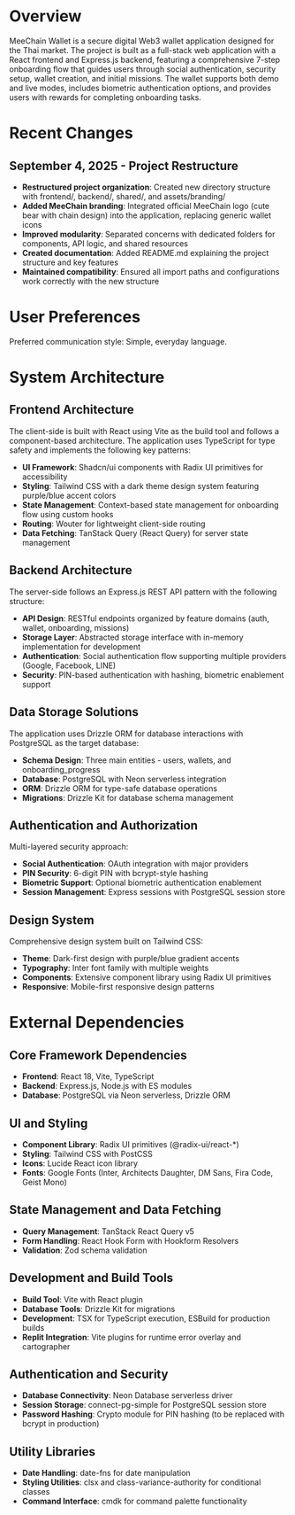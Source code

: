 # Overview

MeeChain Wallet is a secure digital Web3 wallet application designed for the Thai market. The project is built as a full-stack web application with a React frontend and Express.js backend, featuring a comprehensive 7-step onboarding flow that guides users through social authentication, security setup, wallet creation, and initial missions. The wallet supports both demo and live modes, includes biometric authentication options, and provides users with rewards for completing onboarding tasks.

# Recent Changes

## September 4, 2025 - Project Restructure
- **Restructured project organization**: Created new directory structure with frontend/, backend/, shared/, and assets/branding/
- **Added MeeChain branding**: Integrated official MeeChain logo (cute bear with chain design) into the application, replacing generic wallet icons
- **Improved modularity**: Separated concerns with dedicated folders for components, API logic, and shared resources
- **Created documentation**: Added README.md explaining the project structure and key features
- **Maintained compatibility**: Ensured all import paths and configurations work correctly with the new structure

# User Preferences

Preferred communication style: Simple, everyday language.

# System Architecture

## Frontend Architecture
The client-side is built with React using Vite as the build tool and follows a component-based architecture. The application uses TypeScript for type safety and implements the following key patterns:

- **UI Framework**: Shadcn/ui components with Radix UI primitives for accessibility
- **Styling**: Tailwind CSS with a dark theme design system featuring purple/blue accent colors
- **State Management**: Context-based state management for onboarding flow using custom hooks
- **Routing**: Wouter for lightweight client-side routing
- **Data Fetching**: TanStack Query (React Query) for server state management

## Backend Architecture
The server-side follows an Express.js REST API pattern with the following structure:

- **API Design**: RESTful endpoints organized by feature domains (auth, wallet, onboarding, missions)
- **Storage Layer**: Abstracted storage interface with in-memory implementation for development
- **Authentication**: Social authentication flow supporting multiple providers (Google, Facebook, LINE)
- **Security**: PIN-based authentication with hashing, biometric enablement support

## Data Storage Solutions
The application uses Drizzle ORM for database interactions with PostgreSQL as the target database:

- **Schema Design**: Three main entities - users, wallets, and onboarding_progress
- **Database**: PostgreSQL with Neon serverless integration
- **ORM**: Drizzle ORM for type-safe database operations
- **Migrations**: Drizzle Kit for database schema management

## Authentication and Authorization
Multi-layered security approach:

- **Social Authentication**: OAuth integration with major providers
- **PIN Security**: 6-digit PIN with bcrypt-style hashing
- **Biometric Support**: Optional biometric authentication enablement
- **Session Management**: Express sessions with PostgreSQL session store

## Design System
Comprehensive design system built on Tailwind CSS:

- **Theme**: Dark-first design with purple/blue gradient accents
- **Typography**: Inter font family with multiple weights
- **Components**: Extensive component library using Radix UI primitives
- **Responsive**: Mobile-first responsive design patterns

# External Dependencies

## Core Framework Dependencies
- **Frontend**: React 18, Vite, TypeScript
- **Backend**: Express.js, Node.js with ES modules
- **Database**: PostgreSQL via Neon serverless, Drizzle ORM

## UI and Styling
- **Component Library**: Radix UI primitives (@radix-ui/react-*)
- **Styling**: Tailwind CSS with PostCSS
- **Icons**: Lucide React icon library
- **Fonts**: Google Fonts (Inter, Architects Daughter, DM Sans, Fira Code, Geist Mono)

## State Management and Data Fetching
- **Query Management**: TanStack React Query v5
- **Form Handling**: React Hook Form with Hookform Resolvers
- **Validation**: Zod schema validation

## Development and Build Tools
- **Build Tool**: Vite with React plugin
- **Database Tools**: Drizzle Kit for migrations
- **Development**: TSX for TypeScript execution, ESBuild for production builds
- **Replit Integration**: Vite plugins for runtime error overlay and cartographer

## Authentication and Security
- **Database Connectivity**: Neon Database serverless driver
- **Session Storage**: connect-pg-simple for PostgreSQL session store
- **Password Hashing**: Crypto module for PIN hashing (to be replaced with bcrypt in production)

## Utility Libraries
- **Date Handling**: date-fns for date manipulation
- **Styling Utilities**: clsx and class-variance-authority for conditional classes
- **Command Interface**: cmdk for command palette functionality